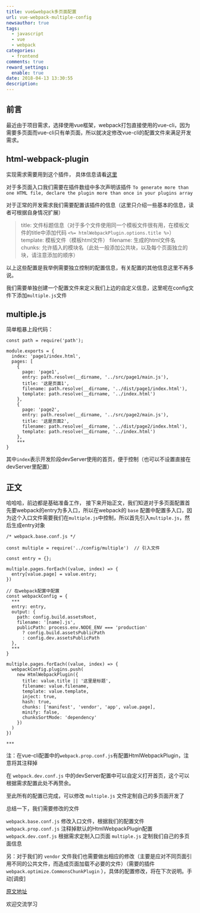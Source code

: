 ```yaml
---
title: vue&webpack多页面配置
url: vue-webpack-multiple-config
newsauthor: true
tags:
  - javascript
  - vue
  - webpack
categories:
  - frontend
comments: true
reward_settings:
  enable: true
date: 2018-04-13 13:30:55
description: 
---
```



## 前言

最近由于项目需求，选择使用vue框架，webpack打包直接使用的vue-cli，因为需要多页面而vue-cli只有单页面，所以就决定修改vue-cli的配置文件来满足开发需求。

<!-- more -->

## html-webpack-plugin

实现需求需要用到这个插件， 具体信息请看[这里][1]

对于多页面入口我们需要在插件数组中多次声明该插件
`To generate more than one HTML file, declare the plugin more than once in your plugins array`

对于正常的开发需求我们需要配置该插件的信息（这里只介绍一些基本的信息，读者可根据自身情况扩展）

> title: 文件标题信息（对于多个文件使用同一个模板文件很有用，在模板文件的title中添加代码 `<%= htmlWebpackPlugin.options.title %>`）
> template: 模板文件（模板html文件）
> filename: 生成的html文件名
> chunks: 允许插入的模块名（此处一般添加公共块，以及每个页面独立的块，请注意添加的顺序）

以上这些配置是我举例需要独立控制的配置信息，有关配置的其他信息这里不再多说。

我们需要单独创建一个配置文件来定义我们上边的自定义信息，这里呢在config文件下添加`multiple.js`文件

## multiple.js

简单粗暴上段代码：

```stylus?linenums
const path = require('path');

module.exports = {
  index: 'page1/index.html',
  pages: [
    {
      page: 'page1',
      entry: path.resolve(__dirname, '../src/page1/main.js'),
      title: '这是页面1',
      filename: path.resolve(__dirname, '../dist/page1/index.html'),
      template: path.resolve(__dirname, '../index.html')
    },
    {
      page: 'page2',
      entry: path.resolve(__dirname, '../src/page2/main.js'),
      title: '这是页面2',
      filename: path.resolve(__dirname, '../dist/page2/index.html'),
      template: path.resolve(__dirname, '../index.html')
    },
	***
}
```

其中`index`表示开发阶段devServer使用的首页，便于控制（也可以不设置直接在devServer里配置）


## 正文

哈哈哈，前边都是基础准备工作，
接下来开始正文，我们知道对于多页面配置首先要webpack的entry为多入口，所以在webpack的 `base` 配置中配置多入口，因为这个入口文件需要我们在`multiple.js`中控制，所以首先引入`multiple.js`，然后生成entry对象

```stylus?linenums
/* webpack.base.conf.js */

const multiple = require('../config/multiple')  // 引入文件

const entry = {};

multiple.pages.forEach((value, index) => {
  entry[value.page] = value.entry;
})

// 在webpack配置中配置
const webpackConfig = {
  ***
  entry: entry,
  output: {
    path: config.build.assetsRoot,
    filename: '[name].js',
    publicPath: process.env.NODE_ENV === 'production'
      ? config.build.assetsPublicPath
      : config.dev.assetsPublicPath
  },
  ***
}

multiple.pages.forEach((value, index) => {
  webpackConfig.plugins.push(
    new HtmlWebpackPlugin({
      title: value.title || '这里是标题',
      filename: value.filename,
      template: value.template,
      inject: true,
      hash: true,
      chunks: ['manifest', 'vendor', 'app', value.page],
      minify: false,
      chunksSortMode: 'dependency'
    })
  )
})

***
```

注：在vue-cli配置中的`webpack.prop.conf.js`有配置HtmlWebpackPlugin，注意将其注释掉

在 `webpack.dev.conf.js` 中的devServer配置中可以自定义打开首页，这个可以根据需求配置此处不再赘余。

至此所有的配置已完成，可以修改 `multiple.js` 文件定制自己的多页面开发了

总结一下，我们需要修改的文件

`webpack.base.conf.js` 修改入口文件，根据我们的配置文件
`webpack.prop.conf.js` 注释掉默认的HtmlWebpackPlugin配置
`webpack.dev.conf.js` 根据需求定制入口页面
`multiple.js` 定制我们自己的多页面信息

另：对于我们的 `vendor` 文件我们也需要做出相应的修改（主要是应对不同页面引用不同的公共文件，而造成页面加载不必要的文件）（需要的插件 `webpack.optimize.CommonsChunkPlugin` ），具体的配置修改，将在下次说明。手动[调皮]

[原文地址][2]

欢迎交流学习


  [1]: https://github.com/jantimon/html-webpack-plugin
  [2]: http://blog.chriz.site/2018/04/13/vue-webpack-multiple-config/